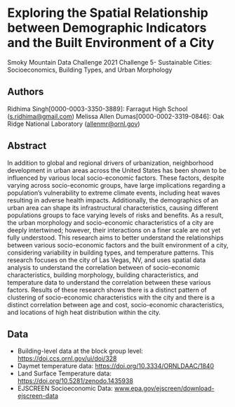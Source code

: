 # Exploring the Spatial Relationship between Demographic Indicators and the Built Environment of a City
Smoky Mountain Data Challenge 2021
Challenge 5- Sustainable Cities: Socioeconomics, Building Types, and Urban Morphology

## Authors
Ridhima Singh[0000-0003-3350-3889]: Farragut High School (s.ridhima@gmail.com)
Melissa Allen Dumas[0000-0002-3319-0846]: Oak Ridge National Laboratory (allenmr@ornl.gov)

## Abstract
In addition to global and regional drivers of urbanization, neighborhood development in urban areas across the United States has been shown to be influenced by various local socio-economic factors. These factors, despite varying across socio-economic groups, have large implications regarding a population’s vulnerability to extreme climate events, including heat waves resulting in adverse health impacts. Additionally, the demographics of an urban area can shape its infrastructural characteristics, causing different populations groups to face varying levels of risks and benefits. As a result, the urban morphology and socio-economic characteristics of a city are deeply intertwined; however, their interactions on a finer scale are not yet fully understood. This research aims to better understand the relationships between various socio-economic factors and the built environment of a city, considering variability in building types, and temperature patterns. This research focuses on the city of Las Vegas, NV, and uses spatial data analysis to understand the correlation between of socio-economic characteristics, building morphology, building characteristics, and temperature data to understand the correlation between these various factors. Results of these research shows there is a distinct pattern of clustering of socio-economic characteristics with the city and there is a distinct correlation between age and cost, socio-economic characteristics, and locations of high heat distribution within the city.

## Data
* Building-level data at the block group level: https://doi.ccs.ornl.gov/ui/doi/328
* Daymet temperature data: https://doi.org/10.3334/ORNLDAAC/1840
* Land Surface Temperature data: https://doi.org/10.5281/zenodo.1435938
* EJSCREEN Socioeconomic Data: www.epa.gov/ejscreen/download-ejscreen-data
